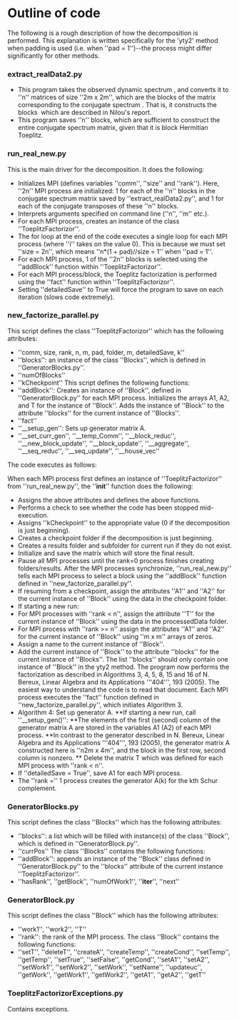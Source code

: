 # Outline of code #
The following is a rough description of how the decomposition is performed. This explanation is written specifically for the 'yty2' method when padding is used (i.e. when ''pad = 1'')--the process might differ significantly for other methods.

### extract_realData2.py ###
* This program takes the observed dynamic spectrum <math>I'(f, t)</math>, and converts it to ''n'' matrices of size ''2m x 2m'', which are the blocks of the matrix corresponding to the conjugate spectrum <math>\widetilde{I}(\tau, f_D)</math>. That is, it constructs the blocks <math>\bar{I}_k</math> which are described in Nilou's report.
* This program saves ''n'' blocks, which are sufficient to construct the entire conjugate spectrum matrix, given that it is block Hermitian Toeplitz.

### run_real_new.py ###
This is the main driver for the decomposition. It does the following:
* Initializes MPI (defines variables ''comm'', ''size'' and ''rank''). Here, ''2n'' MPI process are initialized: 1 for each of the ''n'' blocks in the conjugate spectrum matrix saved by ''extract_realData2.py'', and 1 for each of the conjugate transposes of these ''n'' blocks.
* Interprets arguments specified on command line (''n'', ''m'' etc.).
* For each MPI process, creates an instance of the class ''ToeplitzFactorizor''. 
* The for loop at the end of the code executes a single loop for each MPI process (where ''i'' takes on the value 0). This is because we must set ''size = 2n'', which means ''n*(1 + pad)//size = 1'' when ''pad = 1''.
* For each MPI process, 1 of the ''2n'' blocks is selected using the ''addBlock'' function within ''ToeplitzFactorizor''.
* For each MPI process/block, the Toeplitz factorization is performed using the ''fact'' function within ''ToeplitzFactorizor''.
* Setting ''detailedSave'' to True will force the program to save on each iteration (slows code extremely).

### new_factorize_parallel.py ###
This script defines the class ''ToeplitzFactorizor'' which has the following attributes:
* ''comm, size, rank, n, m, pad, folder, m, detailedSave, k''
* ''blocks'': an instance of the class ''Blocks'', which is defined in ''GeneratorBlocks.py''.
* ''numOfBlocks''
* ''kCheckpoint''
This script defines the following functions:
* ''addBlock'': Creates an instance of ''Block'', defined in ''GeneratorBlock.py'' for each MPI process. Initializes the arrays A1, A2, and T for the instance of ''Block''. Adds the instance of ''Block'' to the attribute ''blocks'' for the current instance of ''Blocks''.
* ''fact''
* ''__setup_gen'': Sets up generator matrix A.
* ''__set_curr_gen'', ''__temp_Comm'', ''__block_reduc'', ''__new_block_update'', ''__block_update'', ''__aggregate'', ''__seq_reduc'', ''__seq_update'', ''__house_vec''

The code executes as follows:

When each MPI process first defines an instance of ''ToeplitzFactorizor'' from ''run_real_new.py'', the ''__init__'' function does the following:
* Assigns the above attributes and defines the above functions.
* Performs a check to see whether the code has been stopped mid-execution. 
* Assigns ''kCheckpoint'' to the appropriate value (0 if the decomposition is just beginning).
* Creates a checkpoint folder if the decomposition is just beginning.
* Creates a results folder and subfolder for current run if they do not exist.
* Initialize and save the matrix which will store the final result.
* Pause all MPI processes until the rank=0 process finishes creating folders/results.
 After the MPI processes synchronize, ''run_real_new.py'' tells each MPI process to select a block using the ''addBlock'' function defined in ''new_factorize_parallel.py''.
* If resuming from a checkpoint, assign the attributes ''A1'' and ''A2'' for the current instance of ''Block'' using the data in the checkpoint folder. 
* If starting a new run: 
* For MPI processes with ''rank < n'', assign the attribute ''T'' for the current instance of ''Block'' using the data in the processedData folder.
* For MPI process with ''rank >= n'' assign the attributes ''A1'' and ''A2'' for the current instance of ''Block'' using ''m x m'' arrays of zeros.
* Assign a name to the current instance of ''Block''.
* Add the current instance of ''Block'' to the attribute ''blocks'' for the current instance of ''Blocks''. The list ''blocks'' should only contain one instance of ''Block'' in the yty2 method.
The program now performs the factorization as described in Algorithms 3, 4, 5, 8, 15 and 16 of N. Bereux, Linear Algebra and its Applications '''404''', 193 (2005). The easiest way to understand the code is to read that document. Each MPI process executes the ''fact'' function defined in ''new_factorize_parallel.py'', which initiates Algorithm 3.
* Algorithm 4: Set up generator A.
**If starting a new run, call ''__setup_gen()'': 
**The elements of the first (second) column of the generator matrix A are stored in the variables A1 (A2) of each MPI process.
**In contrast to the generator described in N. Bereux, Linear Algebra and its Applications '''404''', 193 (2005), the generator matrix A constructed here is ''n2m x 4m'', and the block in the first row, second column is nonzero.
** Delete the matrix T which was defined for each MPI process with ''rank < n''.
* If ''detailedSave = True'', save A1 for each MPI process.
* The ''rank ='' 1 process creates the generator A(k) for the kth Schur complement.

### GeneratorBlocks.py ###
This script defines the class ''Blocks'' which has the following attributes:
* ''blocks'': a list which will be filled with instance(s) of the class ''Block'', which is defined in ''GeneratorBlock.py''.
* ''currPos''
The class ''Blocks'' contains the following functions:
* ''addBlock'': appends an instance of the ''Block'' class defined in ''GeneratorBlock.py'' to the ''blocks'' attribute of the current instance ''ToeplitzFactorizor''.
* ''hasRank'', ''getBlock'', ''numOfWork1'', ''__iter__'', ''next''

### GeneratorBlock.py ###
This script defines the class ''Block'' which has the following attributes:
* ''work1'', ''work2'', ''T''
* ''rank'': the rank of the MPI process.
The class ''Block'' contains the following functions:
* ''setT'', ''deleteT'', ''createA'', ''createTemp'', ''createCond'', ''setTemp'', ''getTemp'', ''setTrue'', ''setFalse'', ''getCond'', ''setA1'', ''setA2'', ''setWork1'', ''setWork2'', ''setWork'', ''setName'', ''updateuc'', ''getWork'', ''getWork1'', ''getWork2'', ''getA1'', ''getA2'', ''getT''

### ToeplitzFactorizorExceptions.py ###
Contains exceptions.

